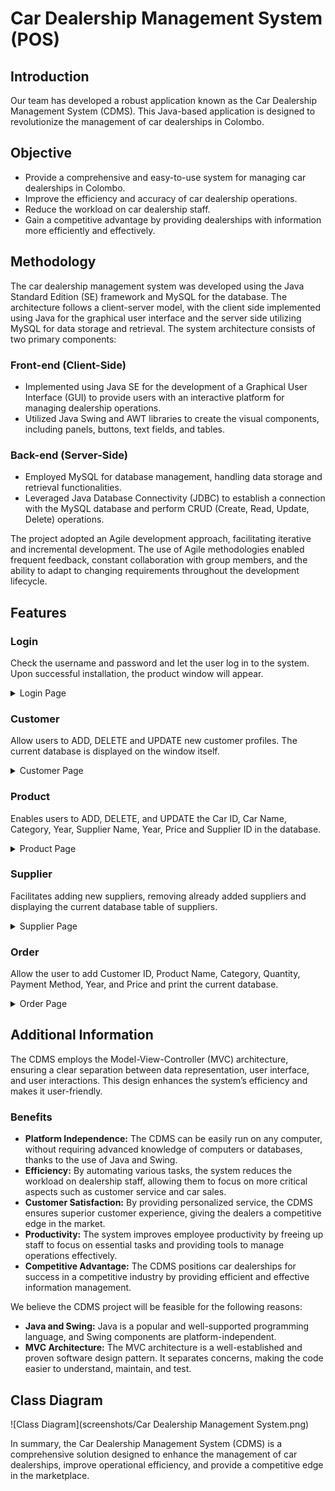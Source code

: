 # Car Dealership Management System (POS)

## Introduction
Our team has developed a robust application known as the Car Dealership Management System (CDMS). This Java-based application is designed to revolutionize the management of car dealerships in Colombo.


## Objective
- Provide a comprehensive and easy-to-use system for managing car dealerships in Colombo.
- Improve the efficiency and accuracy of car dealership operations.
- Reduce the workload on car dealership staff.
- Gain a competitive advantage by providing dealerships with information more efficiently and effectively.

## Methodology
The car dealership management system was developed using the Java Standard Edition (SE) framework and MySQL for the database. The architecture follows a client-server model, with the client side implemented using Java for the graphical user interface and the server side utilizing MySQL for data storage and retrieval. The system architecture consists of two primary components:

### Front-end (Client-Side)
- Implemented using Java SE for the development of a Graphical User Interface (GUI) to provide users with an interactive platform for managing dealership operations.
- Utilized Java Swing and AWT libraries to create the visual components, including panels, buttons, text fields, and tables.

### Back-end (Server-Side)
- Employed MySQL for database management, handling data storage and retrieval functionalities.
- Leveraged Java Database Connectivity (JDBC) to establish a connection with the MySQL database and perform CRUD (Create, Read, Update, Delete) operations.
  
The project adopted an Agile development approach, facilitating iterative and incremental development. The use of Agile methodologies enabled frequent feedback, constant collaboration with group members, and the ability to adapt to changing requirements throughout the development lifecycle.


## Features

### Login
Check the username and password and let the user log in to the system. Upon successful installation, the product window will appear.

<details>
<summary>Login Page</summary>
<img src="screenshots/Log in.png" alt = "Login Page" width ="300"/>
</details>

### Customer
Allow users to ADD, DELETE and UPDATE new customer profiles. The current database is displayed on the window itself.
<details>
<summary>Customer Page</summary>
<img src="screenshots/Customer.png" alt = "Customer Page" width ="500"/>
</details>

### Product 
Enables users to ADD, DELETE, and UPDATE the Car ID, Car Name, Category, Year, Supplier Name, Year, Price and Supplier ID in the database.
<details>
<summary>Product Page</summary>
<img src="screenshots/Product.png" alt = "Product Page" width ="500"/>
</details>

### Supplier
Facilitates adding new suppliers, removing already added suppliers and displaying the current database table of suppliers.
<details>
<summary>Supplier Page</summary>
<img src="screenshots/Supplier.png" alt = "Supplier Page" width ="500"/>
</details>

### Order
Allow the user to add Customer ID, Product Name, Category, Quantity, Payment Method, Year, and Price and print the current database.
<details>
<summary>Order Page</summary>
<img src="screenshots/Order.png" alt = "Order Page" width ="500"/>
</details>



## Additional Information

The CDMS employs the Model-View-Controller (MVC) architecture, ensuring a clear separation between data representation, user interface, and user interactions. This design enhances the system’s efficiency and makes it user-friendly.

### Benefits

- **Platform Independence:** The CDMS can be easily run on any computer, without requiring advanced knowledge of computers or databases, thanks to the use of Java and Swing.
- **Efficiency:** By automating various tasks, the system reduces the workload on dealership staff, allowing them to focus on more critical aspects such as customer service and car sales.
- **Customer Satisfaction:** By providing personalized service, the CDMS ensures superior customer experience, giving the dealers a competitive edge in the market.
- **Productivity:** The system improves employee productivity by freeing up staff to focus on essential tasks and providing tools to manage operations effectively.
- **Competitive Advantage:** The CDMS positions car dealerships for success in a competitive industry by providing efficient and effective information management.

We believe the CDMS project will be feasible for the following reasons:

- **Java and Swing:** Java is a popular and well-supported programming language, and Swing components are platform-independent.
- **MVC Architecture:** The MVC architecture is a well-established and proven software design pattern. It separates concerns, making the code easier to understand, maintain, and test.

## Class Diagram

![Class Diagram](screenshots/Car Dealership Management System.png)



In summary, the Car Dealership Management System (CDMS) is a comprehensive solution designed to enhance the management of car dealerships, improve operational efficiency, and provide a competitive edge in the marketplace.

